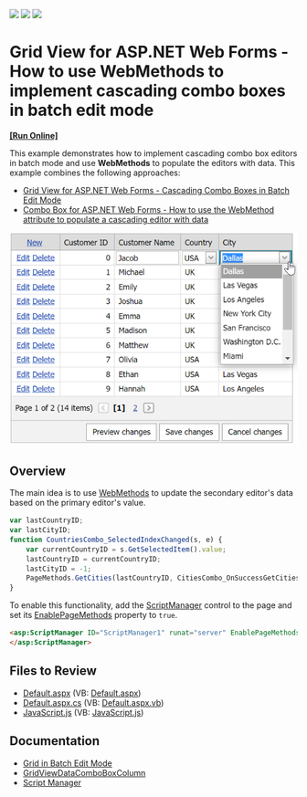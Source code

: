 <!-- default badges list -->
![](https://img.shields.io/endpoint?url=https://codecentral.devexpress.com/api/v1/VersionRange/128534636/19.2.6%2B)
[![](https://img.shields.io/badge/Open_in_DevExpress_Support_Center-FF7200?style=flat-square&logo=DevExpress&logoColor=white)](https://supportcenter.devexpress.com/ticket/details/T356740)
[![](https://img.shields.io/badge/📖_How_to_use_DevExpress_Examples-e9f6fc?style=flat-square)](https://docs.devexpress.com/GeneralInformation/403183)
<!-- default badges end -->
# Grid View for ASP.NET Web Forms - How to use WebMethods to implement cascading combo boxes in batch edit mode
<!-- run online -->
**[[Run Online]](https://codecentral.devexpress.com/t356740/)**
<!-- run online end -->

This example demonstrates how to implement cascading combo box editors in batch mode and use **WebMethods** to populate the editors with data. This example combines the following approaches:

* [Grid View for ASP.NET Web Forms - Cascading Combo Boxes in Batch Edit Mode](https://github.com/DevExpress-Examples/asp-net-web-forms-grid-cascading-comboboxes-in-batch-edit-mode)
* [Combo Box for ASP.NET Web Forms - How to use the WebMethod attribute to populate a cascading editor with data](https://github.com/DevExpress-Examples/how-to-populate-a-cascading-aspxcombobox-by-using-webmethods-t356687)

![Use WebMethods to implement cascading combo boxes in batch mode](WebMethodsInGrid.png)

## Overview

The main idea is to use [WebMethods](https://learn.microsoft.com/en-us/previous-versions/visualstudio/visual-studio-2008/byxd99hx(v=vs.90)?redirectedfrom=MSDN) to update the secondary editor's data based on the primary editor's value.

```js
var lastCountryID;
var lastCityID;
function CountriesCombo_SelectedIndexChanged(s, e) {
    var currentCountryID = s.GetSelectedItem().value;
    lastCountryID = currentCountryID;
    lastCityID = -1;
    PageMethods.GetCities(lastCountryID, CitiesCombo_OnSuccessGetCities);
}
```

To enable this functionality, add the [ScriptManager](https://docs.devexpress.com/AspNet/DevExpress.Web.ASPxScriptManager) control to the page and set its [EnablePageMethods](https://learn.microsoft.com/en-us/dotnet/api/system.web.ui.scriptmanager.enablepagemethods?redirectedfrom=MSDN&view=netframework-4.8.1#System_Web_UI_ScriptManager_EnablePageMethods) property to `true`.

```aspx
<asp:ScriptManager ID="ScriptManager1" runat="server" EnablePageMethods="true">
</asp:ScriptManager>
```

## Files to Review

* [Default.aspx](./CS/Default.aspx) (VB: [Default.aspx](./VB/Default.aspx))
* [Default.aspx.cs](./CS/Default.aspx.cs) (VB: [Default.aspx.vb](./VB/Default.aspx.vb))
* [JavaScript.js](./CS/JavaScript.js) (VB: [JavaScript.js](./VB/JavaScript.js))

## Documentation

* [Grid in Batch Edit Mode](https://docs.devexpress.com/AspNet/16443/components/grid-view/concepts/edit-data/batch-edit-mode)
* [GridViewDataComboBoxColumn](https://docs.devexpress.com/AspNet/DevExpress.Web.GridViewDataComboBoxColumn)
* [Script Manager](https://docs.devexpress.com/AspNet/DevExpress.Web.ASPxScriptManager)
